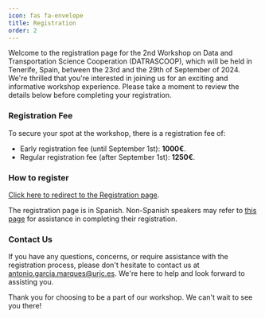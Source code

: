 ```yaml
---
icon: fas fa-envelope
title: Registration
order: 2
---
```


Welcome to the registration page for the 2nd Workshop on Data and Transportation Science Cooperation (DATRASCOOP), which will be held in Tenerife, Spain, between the 23rd and the 29th of September of 2024. We're thrilled that you're interested in joining us for an exciting and informative workshop experience. Please take a moment to review the details below before completing your registration.

### Registration Fee

To secure your spot at the workshop, there is a registration fee of:

- Early registration fee (until September 1st): **1000€**.
- Regular registration fee (after September 1st): **1250€**.

### How to register

[Click here to redirect to the Registration page](https://www.aviationgroup.es/finalizar-compra/?add-to-cart=5495).

The registration page is in Spanish. Non-Spanish speakers may refer to [this page](https://dssp-lab.github.io/workshop_datrascoop/help_registration.html) for assistance  in completing their registration.

### Contact Us

If you have any questions, concerns, or require assistance with the registration process, please don't hesitate to contact us at [antonio.garcia.marques@urjc.es](mailto:antonio.garcia.marques@urjc.es). We're here to help and look forward to assisting you.

Thank you for choosing to be a part of our workshop. We can't wait to see you there!
